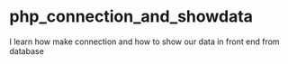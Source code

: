 # php_connection_and_showdata
I learn how make connection and how to show our data in front end from database
